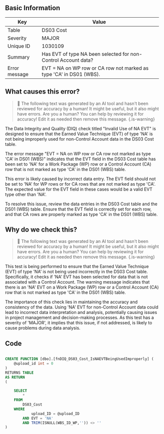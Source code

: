 ## Basic Information
| Key         | Value          |
|-------------|----------------|
| Table       | DS03 Cost |
| Severity    | MAJOR |
| Unique ID   | 1030109   |
| Summary     | Has EVT of type NA been selected for non-Control Account data? |
| Error message | EVT = NA on WP row or CA row not marked as type 'CA' in DS01 (WBS). |

## What causes this error?

> :robot: The following text was generated by an AI tool and hasn't been reviewed for accuracy by a human! It might be useful, but it also might have errors. Are you a human? You can help by reviewing it for accuracy! Edit it as needed then remove this message.
{.is-warning}

The Data Integrity and Quality (DIQ) check titled "Invalid Use of NA EVT" is designed to ensure that the Earned Value Technique (EVT) of type 'NA' is not being improperly used for non-Control Account data in the DS03 Cost table. 

The error message "EVT = NA on WP row or CA row not marked as type 'CA' in DS01 (WBS)" indicates that the EVT field in the DS03 Cost table has been set to 'NA' for a Work Package (WP) row or a Control Account (CA) row that is not marked as type 'CA' in the DS01 (WBS) table. 

This error is likely caused by incorrect data entry. The EVT field should not be set to 'NA' for WP rows or for CA rows that are not marked as type 'CA'. The expected value for the EVT field in these cases would be a valid EVT type other than 'NA'. 

To resolve this issue, review the data entries in the DS03 Cost table and the DS01 (WBS) table. Ensure that the EVT field is correctly set for each row, and that CA rows are properly marked as type 'CA' in the DS01 (WBS) table.
## Why do we check this?

> :robot: The following text was generated by an AI tool and hasn't been reviewed for accuracy by a human! It might be useful, but it also might have errors. Are you a human? You can help by reviewing it for accuracy! Edit it as needed then remove this message.
{.is-warning}

This test is being performed to ensure that the Earned Value Technique (EVT) of type 'NA' is not being used incorrectly in the DS03 Cost table. Specifically, it checks if 'NA' EVT has been selected for data that is not associated with a Control Account. The warning message indicates that there is an 'NA' EVT on a Work Package (WP) row or a Control Account (CA) row that is not marked as type 'CA' in the DS01 (WBS) table.

The importance of this check lies in maintaining the accuracy and consistency of the data. Using 'NA' EVT for non-Control Account data could lead to incorrect data interpretation and analysis, potentially causing issues in project management and decision-making processes. As this test has a severity of 'MAJOR', it implies that this issue, if not addressed, is likely to cause problems during data analysis.
## Code

```sql

CREATE FUNCTION [dbo].[fnDIQ_DS03_Cost_IsNAEVTBeingUsedImproperly] (
	@upload_id int = 0
)
RETURNS TABLE
AS RETURN
(
	
	SELECT 
		* 
	FROM 
		DS03_Cost
	WHERE
			upload_ID = @upload_ID
		AND EVT = 'NA'
		AND TRIM(ISNULL(WBS_ID_WP,'')) <> ''
)
```
